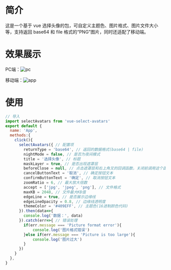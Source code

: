 # 简介
这是一个基于 vue 选择头像的包，可自定义主题色、图片格式、图片文件大小等，支持返回 base64 和 file 格式的“PNG”图片，同时还适配了移动端。

# 效果展示
PC端：![pc](https://gitee.com/laowans/vue-select-avatar/blob/1edbdeceebe2a7c6503f7edfa26f1f2441fcdb71/static/1.gif)

移动端：![app](https://gitee.com/laowans/vue-select-avatar/raw/1edbdeceebe2a7c6503f7edfa26f1f2441fcdb71/static/2.gif)

# 使用

```js
// 导入
import selectAvatars from 'vue-select-avatars'
export default {
  name: 'App',
  methods:{
    click(){
      selectAvatars({ // 配置项
        returnType = 'base64', // 返回的数据格式(base64 | file)
        nightMode = false, // 是否为夜间模式
        title = '选择头像', // 标题
        maskLayer = true, // 是否出现遮罩层
        beforeClose = null, // 点击遮罩层和右上角叉的回调函数，关闭前调用这个函数，并传入一个函数形参。需调用传入的函数才可关闭窗口
        cancelButtonText = '取消', // 确定按钮文本
        confirmButtonText = '确定', // 取消按钮文本
        zoomRatio = 6, // 最大放大倍数
        accept = ['jpg', 'jpeg', 'png'], // 文件格式
        maxKB = 2048, // 文件最大KB值
        edgeLine = true, // 是否展示边缘线
        edgeLineOpacity = 0.8, // 边缘线透明度
        themeColor = '#409EFF', // 主题色(16进制颜色代码)
      }).then(data=>{
        console.log('数据：', data)
      }).catch(err=>{ // 错误处理
        if(err.message === 'Picture format error'){
            console.log('图片格式错误')
        }else if(err.message === 'Picture is too large'){
            console.log('图片过大')
        }
      })
    }
  },
}
```
